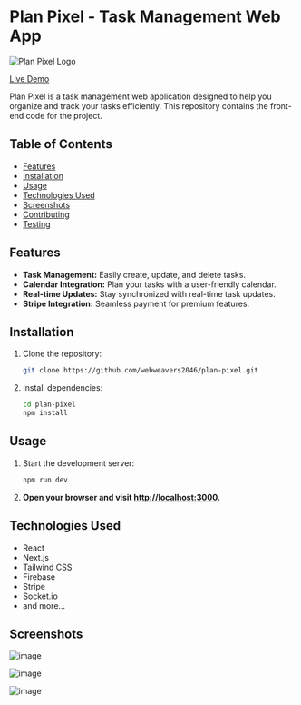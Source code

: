 # Plan Pixel - Task Management Web App

![Plan Pixel Logo](https://plan-pixel.vercel.app/_next/image?url=%2F_next%2Fstatic%2Fmedia%2FLogo.60aa7ff2.png&w=384&q=75)

[Live Demo](https://plan-pixel.vercel.app)

Plan Pixel is a task management web application designed to help you organize and track your tasks efficiently. This repository contains the front-end code for the project.

## Table of Contents

- [Features](#features)
- [Installation](#installation)
- [Usage](#usage)
- [Technologies Used](#technologies-used)
- [Screenshots](#screenshots)
- [Contributing](#contributing)
- [Testing](#testing)

## Features

- **Task Management:** Easily create, update, and delete tasks.
- **Calendar Integration:** Plan your tasks with a user-friendly calendar.
- **Real-time Updates:** Stay synchronized with real-time task updates.
- **Stripe Integration:** Seamless payment for premium features.

## Installation

1. Clone the repository:

   ```bash
   git clone https://github.com/webweavers2046/plan-pixel.git

2. Install dependencies:

   ```bash
   cd plan-pixel
   npm install

## Usage

1. Start the development server:

   ```bash
   npm run dev

2. **Open your browser and visit [http://localhost:3000](http://localhost:3000).**

## Technologies Used

- React
- Next.js
- Tailwind CSS
- Firebase
- Stripe
- Socket.io
- and more...

## Screenshots


![image](https://github.com/webweavers2046/plan-pixel/assets/156602277/3fdd9e88-0532-4ee2-b9e5-14f24d605ef6)

![image](https://github.com/webweavers2046/plan-pixel/assets/156602277/2a136f63-e81b-437a-9136-219fb8637889)

![image](https://github.com/webweavers2046/plan-pixel/assets/156602277/dec1f667-4aa3-49d6-b3a9-e4f321dd56f4)




